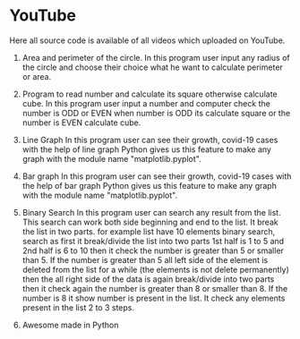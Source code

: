 # YouTube


Here all source code is available of all videos which uploaded 
on YouTube.



1. Area and perimeter of the circle.
     In this program user input any radius of the circle and 
     choose their choice what he want to calculate perimeter or area.

2. Program to read number and calculate its square otherwise calculate cube.
     In this program user input a number and computer check the number is ODD or EVEN 
     when number is ODD its calculate square or the number is EVEN calculate cube.

3. Line Graph
     In this program user can see their growth, covid-19 cases with the help of line graph
     Python gives us this feature to make any graph with the module name "matplotlib.pyplot".

4. Bar graph 
     In this program user can see their growth, covid-19 cases with the help of bar graph
     Python gives us this feature to make any graph with the module name "matplotlib.pyplot".

5. Binary Search 
     In this program user can search any result from the list. This search can work both side
     beginning and end to the list. It break the list in two parts. for example list have 10 elements 
     binary search, search as first it break/divide the list into two parts 1st half is 1 to 5 and 2nd half is 6 to 10
     then it check the number is greater than 5 or smaller than 5. If the number is greater than 5 all left side of the element is deleted from the list for a while (the elements is not delete permanently)
     then the all right side of the data is again break/divide into two parts then it check again the number is greater than 8 or smaller than 8. If the number is 8  it show number is present in the list.
     It check any elements present in the list 2 to 3 steps.

6. Awesome made in Python
     
     
